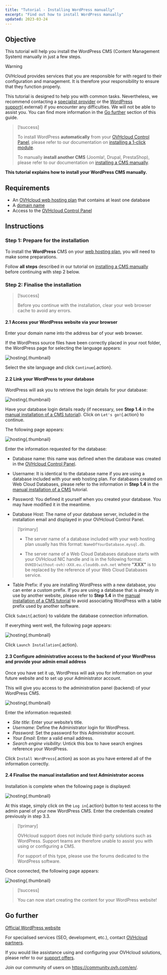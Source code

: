 ```yaml
---
title: "Tutorial - Installing WordPress manually"
excerpt: "Find out how to install WordPress manually"
updated: 2023-03-24
---
```


## Objective

This tutorial will help you install the WordPress CMS (Content Management System) manually in just a few steps.

> [!warning]
>
> OVHcloud provides services that you are responsible for with regard to their configuration and management. It is therefore your responsibility to ensure that they function properly.
>
> This tutorial is designed to help you with common tasks. Nevertheless, we recommend contacting a [specialist provider](https://partner.ovhcloud.com/en-ie/directory/) or the [WordPress support](https://wordpress.com/support/){.external} if you encounter any difficulties. We will not be able to assist you. You can find more information in the [Go further](#go-further) section of this guide.
>

> [!success]
>
> To install WordPress **automatically** from your [OVHcloud Control Panel](https://www.ovh.com/auth/?action=gotomanager&from=https://www.ovh.ie/&ovhSubsidiary=ie), please refer to our documentation on [installing a 1-click module](/pages/web_cloud/web_hosting/cms_install_1_click_modules).
>
> To manually **install another CMS** (Joomla!, Drupal, PrestaShop), please refer to our documentation on [installing a CMS manually](/pages/web_cloud/web_hosting/cms_manual_installation).
>

**This tutorial explains how to install your WordPress CMS manually.**

## Requirements

- An [OVHcloud web hosting plan](https://www.ovhcloud.com/en-ie/web-hosting/) that contains at least one database
- A [domain name](https://www.ovhcloud.com/en-ie/domains/)
- Access to the [OVHcloud Control Panel](https://www.ovh.com/auth/?action=gotomanager&from=https://www.ovh.ie/&ovhSubsidiary=ie)

## Instructions

### Step 1: Prepare for the installation <a name="step1"></a>

To install the **WordPress** CMS on your [web hosting plan](https://www.ovhcloud.com/en-ie/web-hosting/), you will need to make some preparations.

Follow **all steps** described in our tutorial on [installing a CMS manually](/pages/web_cloud/web_hosting/cms_manual_installation) before continuing with step 2 below.

### Step 2: Finalise the installation <a name="step2"></a>

> [!success]
>
> Before you continue with the installation, clear your web browser cache to avoid any errors.
>

#### 2.1 Access your WordPress website via your browser

Enter your domain name into the address bar of your web browser.

If the WordPress source files have been correctly placed in your root folder, the WordPress page for selecting the language appears:

![hosting](https://raw.githubusercontent.com/ovh/docs/develop/templates/external-elements/cms/wordpress/installation-select-language.png){.thumbnail}

Select the site language and click `Continue`{.action}.

#### 2.2 Link your WordPress to your database

WordPress will ask you to retrieve the login details for your database:

![hosting](https://raw.githubusercontent.com/ovh/docs/develop/templates/external-elements/cms/wordpress/installation-start.png){.thumbnail}

Have your database login details ready (if necessary, see **Step 1.4** in the [manual installation of a CMS tutorial](/pages/web_cloud/web_hosting/cms_manual_installation)). Click on `Let's go!`{.action} to continue.

The following page appears:

![hosting](https://raw.githubusercontent.com/ovh/docs/develop/templates/external-elements/cms/wordpress/installation-config-db.png){.thumbnail}

Enter the information requested for the database:

- Database name: this name was defined when the database was created in the [OVHcloud Control Panel](https://www.ovh.com/auth/?action=gotomanager&from=https://www.ovh.ie/&ovhSubsidiary=ie).

- Username: It is identical to the database name if you are using a database included with your web hosting plan. For databases created on Web Cloud Databases, please refer to the information in **Step 1.4** in the [manual installation of a CMS](/pages/web_cloud/web_hosting/cms_manual_installation) tutorial.

- Password: You defined it yourself when you created your database. You may have modified it in the meantime.

- Database Host: The name of your database server, included in the installation email and displayed in your OVHcloud Control Panel. 

> [!primary]
> 
> - The server name of a database included with your web hosting plan usually has this format: `NameOfYourDatabase.mysql.db`. 
>
> - The server name of a Web Cloud Databases database starts with your OVHcloud NIC handle and is in the following format: `OVHID(without-ovh)-XXX.eu.clouddb.ovh.net` where **"XXX"** is to be replaced by the reference of your Web Cloud Databases service.
>

- Table Prefix: if you are installing WordPress with a new database, you can enter a custom prefix. If you are using a database that is already in use by another website, please refer to **Step 1.4** in the [manual installation of a CMS tutorial](/pages/web_cloud/web_hosting/cms_manual_installation) to avoid associating WordPress with a table prefix used by another software.

Click `Submit`{.action} to validate the database connection information.

If everything went well, the following page appears:

![hosting](https://raw.githubusercontent.com/ovh/docs/develop/templates/external-elements/cms/wordpress/installation-step-after-db-1.png){.thumbnail}

Click `Launch Installation`{.action}.

#### 2.3 Configure administrative access to the backend of your WordPress and provide your admin email address

Once you have set it up, WordPress will ask you for information on your future website and to set up your Administrator account.

This will give you access to the administration panel (backend) of your WordPress CMS.

![hosting](https://raw.githubusercontent.com/ovh/docs/develop/templates/external-elements/cms/wordpress/installation-config-admin-user.png){.thumbnail}

Enter the information requested:

- *Site title*: Enter your website’s title.
- *Username*: Define the Administrator login for WordPress.
- *Password*: Set the password for this Administrator account.
- *Your Email*: Enter a valid email address.
- *Search engine visibility*: Untick this box to have search engines reference your WordPress.

Click `Install WordPress`{.action} as soon as you have entered all of the information correctly.

#### 2.4 Finalise the manual installation and test Administrator access

Installation is complete when the following page is displayed:

![hosting](https://raw.githubusercontent.com/ovh/docs/develop/templates/external-elements/cms/wordpress/installation-successfull.png){.thumbnail}

At this stage, simply click on the `Log in`{.action} button to test access to the admin panel of your new WordPress CMS. Enter the credentials created previously in step 3.3.

> [!primary]
>
> OVHcloud support does not include third-party solutions such as WordPress. Support teams are therefore unable to assist you with using or configuring a CMS.
>
> For support of this type, please use the forums dedicated to the WordPress software.
>

Once connected, the following page appears:

![hosting](https://raw.githubusercontent.com/ovh/docs/develop/templates/external-elements/cms/wordpress/admin-interface.png){.thumbnail}

> [!success]
>
> You can now start creating the content for your WordPress website!
>

## Go further <a name="go-further"></a>

[Official WordPress website](https://wordpress.org)

For specialised services (SEO, development, etc.), contact [OVHcloud partners](https://partner.ovhcloud.com/en-ie/directory/).

If you would like assistance using and configuring your OVHcloud solutions, please refer to our [support offers](/links/support).

Join our community of users on <https://community.ovh.com/en/>.